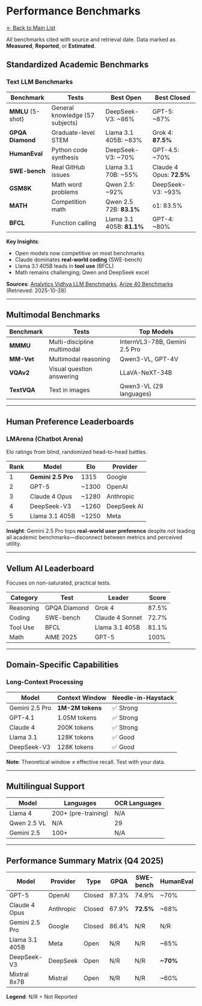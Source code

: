 # Performance Benchmarks

[← Back to Main List](README.md)

All benchmarks cited with source and retrieval date. Data marked as **Measured**, **Reported**, or **Estimated**.

## Standardized Academic Benchmarks

### Text LLM Benchmarks

| Benchmark | Tests | Best Open | Best Closed |
|-----------|-------|-----------|-------------|
| **MMLU** (5-shot) | General knowledge (57 subjects) | DeepSeek-V3: ~86% | GPT-5: ~87% |
| **GPQA Diamond** | Graduate-level STEM | Llama 3.1 405B: ~83% | Grok 4: **87.5%** |
| **HumanEval** | Python code synthesis | DeepSeek-V3: ~70% | GPT-4.5: ~70% |
| **SWE-bench** | Real GitHub issues | Llama 3.1 70B: ~55% | Claude 4 Opus: **72.5%** |
| **GSM8K** | Math word problems | Qwen 2.5: ~92% | DeepSeek-V3: ~93% |
| **MATH** | Competition math | Qwen 2.5 72B: **83.1%** | o1: 83.5% |
| **BFCL** | Function calling | Llama 3.1 405B: **81.1%** | GPT-4: ~80% |

**Key Insights**:
- Open models now competitive on most benchmarks
- Claude dominates **real-world coding** (SWE-bench)
- Llama 3.1 405B leads in **tool use** (BFCL)
- Math remains challenging; Qwen and DeepSeek excel

**Sources**: [Analytics Vidhya LLM Benchmarks](https://www.analyticsvidhya.com/blog/2025/04/what-are-llm-benchmarks/), [Arize 40 Benchmarks](https://arize.com/blog/llm-benchmarks-mmlu-codexglue-gsm8k) (Retrieved: 2025-10-28)

---

## Multimodal Benchmarks

| Benchmark | Tests | Top Models |
|-----------|-------|------------|
| **MMMU** | Multi-discipline multimodal | InternVL3-78B, Gemini 2.5 Pro |
| **MM-Vet** | Multimodal reasoning | Qwen3-VL, GPT-4V |
| **VQAv2** | Visual question answering | LLaVA-NeXT-34B |
| **TextVQA** | Text in images | Qwen3-VL (29 languages) |

---

## Human Preference Leaderboards

### LMArena (Chatbot Arena)

Elo ratings from blind, randomized head-to-head battles.

| Rank | Model | Elo | Provider |
|------|-------|-----|----------|
| 1 | **Gemini 2.5 Pro** | 1315 | Google |
| 2 | GPT-5 | ~1300 | OpenAI |
| 3 | Claude 4 Opus | ~1280 | Anthropic |
| 4 | DeepSeek-V3 | ~1260 | DeepSeek AI |
| 5 | Llama 3.1 405B | ~1250 | Meta |

**Insight**: Gemini 2.5 Pro tops **real-world user preference** despite not leading all academic benchmarks—disconnect between metrics and perceived utility.

---

## Vellum AI Leaderboard

Focuses on non-saturated, practical tests.

| Category | Test | Leader | Score |
|----------|------|--------|-------|
| Reasoning | GPQA Diamond | Grok 4 | 87.5% |
| Coding | SWE-bench | Claude 4 Sonnet | 72.7% |
| Tool Use | BFCL | Llama 3.1 405B | 81.1% |
| Math | AIME 2025 | GPT-5 | 100% |

---

## Domain-Specific Capabilities

### Long-Context Processing

| Model | Context Window | Needle-in-Haystack |
|-------|----------------|-------------------|
| Gemini 2.5 Pro | **1M-2M tokens** | ✅ Strong |
| GPT-4.1 | 1.05M tokens | ✅ Strong |
| Claude 4 | 200K tokens | ✅ Strong |
| Llama 3.1 | 128K tokens | ✅ Good |
| DeepSeek-V3 | 128K tokens | ✅ Good |

**Note**: Theoretical window ≠ effective recall. Test with your data.

---

## Multilingual Support

| Model | Languages | OCR Languages |
|-------|-----------|---------------|
| Llama 4 | 200+ (pre-training) | N/A |
| Qwen 2.5 VL | N/A | 29 |
| Gemini 2.5 | 100+ | N/A |

---

## Performance Summary Matrix (Q4 2025)

| Model | Provider | Type | GPQA | SWE-bench | HumanEval | LMArena Elo |
|-------|----------|------|------|-----------|-----------|-------------|
| GPT-5 | OpenAI | Closed | 87.3% | 74.9% | ~70% | ~1300 |
| Claude 4 Opus | Anthropic | Closed | 67.9% | **72.5%** | ~68% | ~1280 |
| Gemini 2.5 Pro | Google | Closed | 86.4% | N/R | N/R | **1315** |
| Llama 3.1 405B | Meta | Open | N/R | N/R | ~65% | ~1250 |
| DeepSeek-V3 | DeepSeek | Open | N/R | N/R | **~70%** | ~1260 |
| Mixtral 8x7B | Mistral | Open | N/R | N/R | ~60% | ~1200 |

**Legend**: N/R = Not Reported
